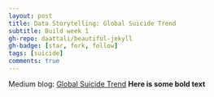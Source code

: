 ```yaml
---
layout: post
title: Data Storytelling: Global Suicide Trend
subtitle: Build week 1
gh-repo: daattali/beautiful-jekyll
gh-badge: [star, fork, follow]
tags: [suicide]
comments: true
---
```


Medium blog: [Global Suicide Trend](https://medium.com/@tky_3774/global-suicide-trend-from-1985-to-2015-65d8046aeca3)
**Here is some bold text**


